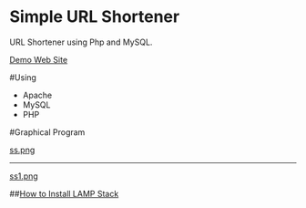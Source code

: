 Simple URL Shortener
=========

URL Shortener using Php and MySQL.

[Demo Web Site](http://0w1.xyz/)

#Using

* Apache
* MySQL
* PHP

#Graphical Program

[ss.png](ss.png)

---

[ss1.png](ss1.png)

##[How to Install LAMP Stack](https://mertcangokgoz.com/ubuntu-15-04-uzerine-lamp-kurulumu/)
